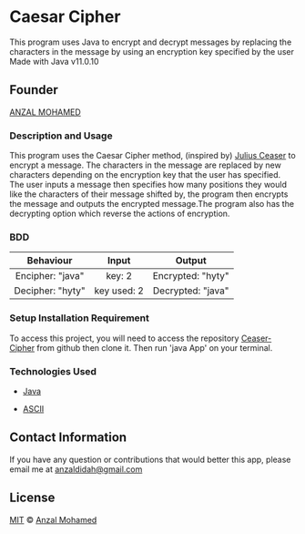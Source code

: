 # Caesar Cipher
This program uses Java to encrypt and decrypt messages by replacing the characters in the message by using an encryption key specified by the user
Made with Java v11.0.10 

## Founder

[ANZAL MOHAMED](https://github.com/anzalmohamed)


### Description and Usage
This program uses the Caesar Cipher method, (inspired by) [Julius Ceaser](https://en.wikipedia.org/wiki/Julius_Caesar) to encrypt a message. The characters in the message are replaced by new characters depending on the encryption key that the user has specified. The user inputs a message then specifies how many positions they would like the characters of their message shifted by, the program then encrypts the message and outputs the encrypted message.The program also has the decrypting option which reverse the actions of encryption.
### BDD
|Behaviour	         |Input	             |Output              |
|:------------------:|:-----------------:|:------------------:|
|Encipher:  "java"   |key: 2        |Encrypted: "hyty"  |
|Decipher: "hyty"    |key used:  2      |Decrypted: "java"  |


### Setup Installation Requirement
To access this project, you will need to access the repository [Ceaser-Cipher](https://github.com/anzalmohamed/Ceasar-Cipher) from github then clone it. Then run 'java App' on your terminal.

### Technologies Used
* [Java](https://sdkman.io/usage)

* [ASCII](https://en.wikipedia.org/wiki/ASCII)

## Contact Information 

If you have any question or contributions that would better this app, please email me at [anzaldidah@gmail.com]()

## License
[MIT]() © [Anzal Mohamed](https://github.com/anzalmohamed)
